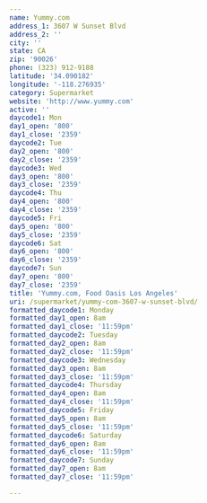 ```yaml
---
name: Yummy.com
address_1: 3607 W Sunset Blvd
address_2: ''
city: ''
state: CA
zip: '90026'
phone: (323) 912-9188
latitude: '34.090182'
longitude: '-118.276935'
category: Supermarket
website: 'http://www.yummy.com'
active: ''
daycode1: Mon
day1_open: '800'
day1_close: '2359'
daycode2: Tue
day2_open: '800'
day2_close: '2359'
daycode3: Wed
day3_open: '800'
day3_close: '2359'
daycode4: Thu
day4_open: '800'
day4_close: '2359'
daycode5: Fri
day5_open: '800'
day5_close: '2359'
daycode6: Sat
day6_open: '800'
day6_close: '2359'
daycode7: Sun
day7_open: '800'
day7_close: '2359'
title: 'Yummy.com, Food Oasis Los Angeles'
uri: /supermarket/yummy-com-3607-w-sunset-blvd/
formatted_daycode1: Monday
formatted_day1_open: 8am
formatted_day1_close: '11:59pm'
formatted_daycode2: Tuesday
formatted_day2_open: 8am
formatted_day2_close: '11:59pm'
formatted_daycode3: Wednesday
formatted_day3_open: 8am
formatted_day3_close: '11:59pm'
formatted_daycode4: Thursday
formatted_day4_open: 8am
formatted_day4_close: '11:59pm'
formatted_daycode5: Friday
formatted_day5_open: 8am
formatted_day5_close: '11:59pm'
formatted_daycode6: Saturday
formatted_day6_open: 8am
formatted_day6_close: '11:59pm'
formatted_daycode7: Sunday
formatted_day7_open: 8am
formatted_day7_close: '11:59pm'

---
```

